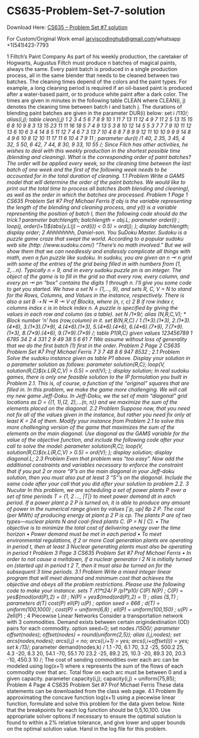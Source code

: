 # CS635-Problem-Set-7-solution

Download Here: [CS635 – Problem Set #7 solution](https://jarviscodinghub.com/assignment/cs635-problem-set-7-solution/)

For Custom/Original Work email jarviscodinghub@gmail.com/whatsapp +1(541)423-7793

1 Filtch’s Paint Company
As part of his weekly production, the caretaker of Hogwarts, Augustus Filtch must produce n batches
of magical paints, always the same. Every paint batch is produced in a single production process, all
in the same blender that needs to be cleaned between two batches.
The cleaning times depend of the colors and the paint types. For example, a long cleaning period
is required if an oil-based paint is produced after a water-based paint, or to produce white paint after
a dark color. The times are given in minutes in the following table CLEAN where CLEAN(i, j) denotes
the cleaning time between batch i and batch j. The durations of blending paint batches are given in
the parameter DUR(i) below:
set i /1*10/;
alias(i,j);
table clean(i,j)
1 2 3 4 5 6 7 8 9 10
1 11 7 13 11 12 4 9 7 11
2 5 13 15 15 6 8 10 9 8
3 13 15 23 11 11 16 18 5 7
4 9 13 5 3 8 10 12 14 5
5 3 7 7 7 9 10 11 12 13
6 10 6 3 4 14 8 5 11 12
7 4 6 7 3 13 7 10 4 6
8 7 8 9 9 12 11 10 10 9
9 9 14 8 4 9 6 10 8 12
10 11 17 11 6 10 4 7 9 11
;
parameter dur(i) /1 40, 2 35, 3 45, 4 32, 5 50, 6 42, 7 44, 8 30, 9 33, 10 55 /;
Since Filch has other activities, he wishes to deal with this weekly production in the shortest
possible time (blending and cleaning). What is the corresponding order of paint batches? The order
will be applied every week, so the cleaning time between the last batch of one week and the first of
the following week needs to be accounted for in the total duration of cleaning.
1.1 Problem
Write a GAMS model that will determine the order of the paint batches. We would like to print out
the total time to process all batches (both blending and cleaning), as well as the order in which the
batches are processed.
Problem 1 Page 1
CS635 Problem Set #7 Prof Michael Ferris
If obj is the variable representing the length of the blending and cleaning process, and y(I) is a
variable representing the position of batch I, then the following code should do the trick.1
parameter batchlength;
batchlength = obj.L;
parameter order(i) ;
loop(j,
order(i+1)$(abs(y.L(j) – ord(i)) < 0.5) = ord(j); ); display batchlength; display order; 2 Ahhhhhhhh, Daniel-son. You SuDoku Master. Sudoku is a puzzle game craze that swept the world. According to a popular sudoku web site (http: //www.sudoku.com/) “There’s no math involved.” But we will show them that we can needlessly and endlessly complicate all things with math, even a fun puzzle like sudoku. In sudoku, you are given an n ⇥ n grid with some of the entries of the grid being filled in with numbers from {1, 2,...n}. Typically n = 9, and in every sudoku puzzle pn is an integer. The object of the game is to fill in the grid so that every row, every column, and every pn ⇥ pn “box” contains the digits 1 through n. I’ll give you some code to get you started. We have a set N = {1,..., 9}, and sets R, C, V = N to stand for the Rows, Columns, and Values in the instance, respectively. There is also a set B ⇢ N ⇥ R ⇥ V of Blocks, where (n, r, c) 2 B if row index r, columns index c is in block index n. A puzzle is specified by giving the values in each row and column (as a table). set N /1*9/; alias (N,R,C,V); * Block number ’n’ has (row,column) in it. set B(N,R,C) / 1.(1*3).(1*3), 2.(1*3).(4*6), 3.(1*3).(7*9), 4.(4*6).(1*3), 5.(4*6).(4*6), 6.(4*6).(7*9), 7.(7*9).(1*3), 8.(7*9).(4*6), 9.(7*9).(7*9) /; table P1(R,C) given values 123456789 1 6785 34 2 4 331 2 9 49 38 5 6 61 7 1We assume without loss of generality that we do the first batch (1) first in the order. Problem 2 Page 2 CS635 Problem Set #7 Prof Michael Ferris 7 3 7 48 8 6 947 8532 ; 2.1 Problem Solve the sudoku instance given as table P1 above. Display your solution in a parameter solution as follows: parameter solution(R,C); loop(V, solution(R,C)$(x.L(R,C,V) > 0.5) = ord(V);
);
display solution;
In real sudoku games, there is only one feasible solution to the IP formulation you built in Problem
2.1. This is, of course, a function of the “original” squares that are filled in. In this problem, we make
the game more challenging. We will call my new game Jeff-Doku. In Jeff-Doku, we the set of main
“diagonal” grid locations as
D = {(1, 1),(2, 2),…(n, n)}
and we maximize the sum of the elements placed on the diagonal.
2.2 Problem
Suppose now, that you need not fix all of the values given in the instance, but rather you need fix
only at least K = 24 of them. Modify your instance from Problem 2.1 to solve this more challenging
version of the game that maximizes the sum of the elements on the main diagonal. Use diagonal as
the GAMS variable for the value of the objective function, and include the following code after your
call to solve the model:
parameter solution(R,C);
loop(V,
solution(R,C)$(x.L(R,C,V) > 0.5) = ord(V);
);
display solution;
display diagonal.L;
2.3 Problem
Even that problem was “too easy”. Now add the additional constraints and variables necessary to
enforce the constraint that if you put 2 or more “9”s on the main diagonal in your Jeff-doku solution,
then you must also put at least 3 “5”’s on the diagonal. Include the same code after your call that you
did after your solution to problem 2.2.
3 Nucular
In this problem, we are scheduling a set of power plants P over a set of time periods T = {1, 2 …, |T|}
to meet power demand dt in each period. If a power plant p 2 P is turned on, it is able to produce
any amount of power in the numerical range given by values [`p, up] 8p 2 P. The cost (per MWh) of
producing energy at plant p 2 P is cp. The plants P are of two types—nuclear plants N and coal-fired
plants C. (P = N [ C).
• The objective is to minimize the total cost of delivering energy over the time horizon
• Power demand must be met in each period
• To meet environmental regulations, if 2 or more Coal generation plants are operating in period
t, then at least 3 Nuclear generating plants must also be operating in period t
Problem 3 Page 3
CS635 Problem Set #7 Prof Michael Ferris
• In order to not cause a meltdown, if a nuclear generator i 2 N is initially turned on (started up)
in period t 2 T, then it must also be turned on for the subsequent 3 time periods.
3.1 Problem
Write a mixed integer linear program that will meet demand and minimum cost that achieves the
objective and obeys all the problem restrictions. Please use the following code to make your instance.
sets
T /t1*t24/
P /p1*p10/
C(P)
N(P)
;
C(P) = yes$(mod(ord(P),2) = 0) ;
N(P) = yes$(mod(ord(P),2) = 1) ;
alias (S,T) ;
parameters
d(T)
cost(P)
ell(P)
u(P)
;
option seed = 666 ;
d(T) = uniform(100,1000) ;
cost(P) = uniform(6,8) ;
ell(P) = uniform(100,150) ;
u(P) = 2*ell(P) ;
4 Piecewise Linear Networks
Consider a transportation network with 3 commodities. Demand exists between certain origindestination (OD) pairs for each commodity.
option seed=0; set nodes /1*500/;
parameter offset(nodes); offset(nodes) = round(uniform(2,5));
alias (i,j,nodes); set arcs(nodes,nodes);
arcs(i,j) = no; arcs(i,i+1) = yes; arcs(i,i+offset(i)) = yes;
set k /1*3/;
parameter demand(nodes,k) /
1.1 -70, 6.1 70, 3.2 -25, 500.2 25, 4.3 -20, 8.3 20, 54.1 -70, 55.1 70
23.2 -25, 89.2 25, 10.3 -20, 89.3 20, 20.3 -10, 450.3 10 /;
The cost of sending commodities over each arc can be modeled using log(x+1) where x represents
the sum of the flows of each commodity over that arc. Total flow on each arc must be between 0 and
a given capacity.
parameter capacity(i,j); capacity(i,j) = uniform(75,85);
Problem 4 Page 4
CS635 Problem Set #7 Prof Michael Ferris
These data statements can be downloaded from the class web page.
4.1 Problem
By approximating the concave function log(x+1) using a piecewise linear function, formulate and
solve this problem for the data given below. Note that the breakpoints for each log function should
be 0,5,10,100. Use appropriate solver options if necessary to ensure the optimal solution is found to
within a 2% relative tolerance, and give lower and upper bounds on the optimal solution value. Hand
in the log file for this problem.
